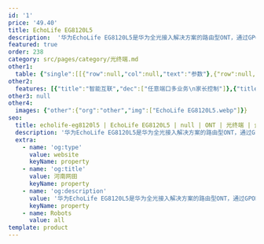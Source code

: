 ```yaml
---
id: '1'
price: '49.40'
title: EchoLife EG8120L5
description:  '华为EchoLife EG8120L5是华为全光接入解决方案的路由型ONT，通过GPON技术实现用户的超宽带接入。支持1个GE和1个FE以太网接口，1个POTS口，通过高性能的转发能力有效保障数据和高清视频的业务体验，为客户提供理想的全光接入解决方案和面向未来的业务支撑能力。'
featured: true
order: 238
category: src/pages/category/光终端.md
other1: 
  table: {"single":[[{"row":null,"col":null,"text":"参数"},{"row":null,"col":null,"text":"EchoLife EG8120L5"}],[{"row":null,"col":null,"text":"尺寸（高×宽×深）"},{"row":null,"col":null,"text":"32 mm × 145 mm × 97 mm（不含脚垫）"}],[{"row":null,"col":null,"text":"重量（不含适配器）"},{"row":null,"col":null,"text":"约145 g"}],[{"row":null,"col":null,"text":"工作环境温度"},{"row":null,"col":null,"text":"0°C ~ +40°C"}],[{"row":null,"col":null,"text":"工作环境湿度"},{"row":null,"col":null,"text":"5% RH ～ 95% RH，非凝结"}],[{"row":null,"col":null,"text":"电源适配器额定输入范围"},{"row":null,"col":null,"text":"150 ～ 264 V AC，50/60 Hz"}],[{"row":null,"col":null,"text":"整机供电"},{"row":null,"col":null,"text":"11 ～14V DC（典型值12V）, 1 A"}],[{"row":null,"col":null,"text":"用户侧接口"},{"row":null,"col":null,"text":"1GE + 1FE + 1POTS"}],[{"row":null,"col":null,"text":"网络侧接口"},{"row":null,"col":null,"text":"GPON"}],[{"row":null,"col":null,"text":"最大功耗"},{"row":null,"col":null,"text":"5 W"}],[{"row":null,"col":null,"text":"光纤接口"},{"row":null,"col":null,"text":"SC/UPC"}],[{"row":null,"col":null,"text":"指示灯"},{"row":null,"col":null,"text":"Power/PON/LOS/LAN2/LAN1/TEL"}],[{"row":null,"col":null,"text":""},{"row":null,"col":null,"text":""}],[{"row":null,"col":null,"text":"GPON接口"},{"row":null,"col":null,"text":"GPON：Class B+\n接收灵敏度：-27dBm\n过载光功率：-8dBm\n波长：上行1310nm，下行1490nm\n支持带阻滤波器（WBF）\nGEM Port和TCONT之间灵活的映射\n认证方式：SN/Password/LOID\n双向FEC（Forward Error Correction）\n支持SR、NSR的DBA\nType B（单归属&双归属）"}],[{"row":null,"col":null,"text":"以太口"},{"row":null,"col":null,"text":"基于以太口的VLAN  Tag/Tag剥离\n1:1 VLAN/N:1 VLAN/VLAN透传\nQ in Q VLAN\nMAC地址限制\nMAC地址学习\n以太端口本地交换/隔离\n二层IPv6透传\n千兆口支持10Mbit/s、100Mbit/s、1000Mbit/s自适应\n百兆口支持10Mbit/s、100Mbit/s自适应"}],[{"row":null,"col":null,"text":"电话口"},{"row":null,"col":null,"text":"一个端口并接话机的最大数：4 REN\n支持G.711A/u，G.722， G.729a/b编解码\n支持T.30/T.38/G.711方式传真\nDTMF\n紧急呼叫（SIP 协议）"}]]}
other2:
  features: [{"title":"智能互联","dec":["任意端口多业务\n家长控制"]},{"title":"智能运维","dec":["IPTV视频质量诊断（仅增强型产品支持）\n主动/被动流氓ONT检测和隔离\nPPPOE/DHCP仿真测试\n变长OMCI"]},{"title":"节电","dec":["动态节电\n指示灯节能"]}]
other3: null
other4:
  images: {"other":{"org":"other","img":["EchoLife EG8120L5.webp"]}}
seo:
  title: echolife-eg8120l5 | EchoLife EG8120L5 | null | ONT | 光终端 | 企业光网络
  description: '华为EchoLife EG8120L5是华为全光接入解决方案的路由型ONT，通过GPON技术实现用户的超宽带接入。支持1个GE和1个FE以太网接口，1个POTS口，通过高性能的转发能力有效保障数据和高清视频的业务体验，为客户提供理想的全光接入解决方案和面向未来的业务支撑能力。'
  extra:
    - name: 'og:type'
      value: website
      keyName: property
    - name: 'og:title'
      value: 河南网田
      keyName: property
    - name: 'og:description'
      value: '华为EchoLife EG8120L5是华为全光接入解决方案的路由型ONT，通过GPON技术实现用户的超宽带接入。支持1个GE和1个FE以太网接口，1个POTS口，通过高性能的转发能力有效保障数据和高清视频的业务体验，为客户提供理想的全光接入解决方案和面向未来的业务支撑能力。'
      keyName: property
    - name: Robots
      value: all
template: product
---
```

